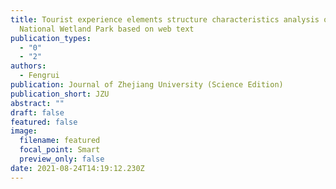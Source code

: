 ```yaml
---
title: Tourist experience elements structure characteristics analysis of Xixi
  National Wetland Park based on web text
publication_types:
  - "0"
  - "2"
authors:
  - Fengrui
publication: Journal of Zhejiang University (Science Edition)
publication_short: JZU
abstract: ""
draft: false
featured: false
image:
  filename: featured
  focal_point: Smart
  preview_only: false
date: 2021-08-24T14:19:12.230Z
---
```

